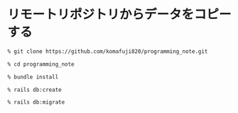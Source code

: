 # リモートリポジトリからデータをコピーする
```sh
% git clone https://github.com/komafuji820/programming_note.git

% cd programming_note

% bundle install

% rails db:create

% rails db:migrate
```
